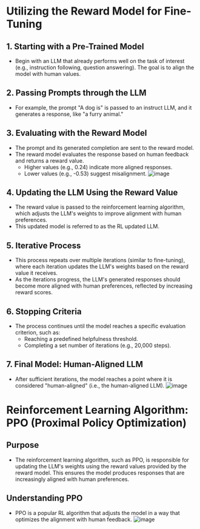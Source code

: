 # Utilizing the Reward Model for Fine-Tuning

## 1. Starting with a Pre-Trained Model
- Begin with an LLM that already performs well on the task of interest (e.g., instruction following, question answering). The goal is to align the model with human values.

## 2. Passing Prompts through the LLM
- For example, the prompt "A dog is" is passed to an instruct LLM, and it generates a response, like "a furry animal."

## 3. Evaluating with the Reward Model
- The prompt and its generated completion are sent to the reward model.
- The reward model evaluates the response based on human feedback and returns a reward value. 
  - Higher values (e.g., 0.24) indicate more aligned responses.
  - Lower values (e.g., -0.53) suggest misalignment.
![image](https://github.com/user-attachments/assets/cd008b83-5d71-4c90-8d97-4e9da98d353b)

## 4. Updating the LLM Using the Reward Value
- The reward value is passed to the reinforcement learning algorithm, which adjusts the LLM's weights to improve alignment with human preferences.
- This updated model is referred to as the RL updated LLM.

## 5. Iterative Process
- This process repeats over multiple iterations (similar to fine-tuning), where each iteration updates the LLM's weights based on the reward value it receives.
- As the iterations progress, the LLM's generated responses should become more aligned with human preferences, reflected by increasing reward scores.

## 6. Stopping Criteria
- The process continues until the model reaches a specific evaluation criterion, such as:
  - Reaching a predefined helpfulness threshold.
  - Completing a set number of iterations (e.g., 20,000 steps).

## 7. Final Model: Human-Aligned LLM
- After sufficient iterations, the model reaches a point where it is considered "human-aligned" (i.e., the human-aligned LLM).
![image](https://github.com/user-attachments/assets/65fbe80f-d93a-47e3-83ac-c78e4b574811)

# Reinforcement Learning Algorithm: PPO (Proximal Policy Optimization)

## Purpose
- The reinforcement learning algorithm, such as PPO, is responsible for updating the LLM's weights using the reward values provided by the reward model. This ensures the model produces responses that are increasingly aligned with human preferences.

## Understanding PPO
- PPO is a popular RL algorithm that adjusts the model in a way that optimizes the alignment with human feedback.
![image](https://github.com/user-attachments/assets/ff1a2e43-f4d8-4c7a-aa0c-9da4ba1d79cf)

